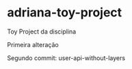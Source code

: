 # adriana-toy-project
Toy Project da disciplina

Primeira alteração

Segundo commit: user-api-without-layers